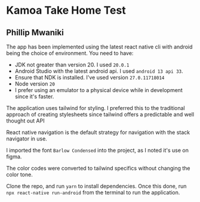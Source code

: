 # Kamoa Take Home Test

## Phillip Mwaniki

The app has been implemented using the latest react native cli with android being the choice of environment. You need to have:

- JDK not greater than version 20. I used `20.0.1`
- Android Studio with the latest android api. I used `android 13 api 33`.
- Ensure that NDK is installed. I've used version `27.0.11718014`
- Node version `20`
- I prefer using an emulator to a physical device while in development since it's faster.

The application uses tailwind for styling. I preferred this to the traditional approach of creating stylesheets since tailwind offers a predictable and well thought out API

React native navigation is the default strategy for navigation with the stack navigator in use.

I imported the font `Barlow Condensed` into the project, as I noted it's use on figma.

The color codes were converted to tailwind specifics without changing the color tone.

Clone the repo, and run `yarn` to install dependencies. Once this done, run `npx react-native run-android` from the terminal to run the application.
